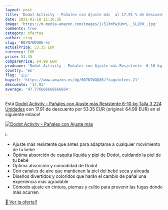 ```yaml
---
layout: post
title: 'Dodot Activity - Pañales con Ajuste más  al 17.91 % de descuento'
date: 2021-01-18 11:16:26
image: 'https://m.media-amazon.com/images/I/513mfwjUmrL._SL200_.jpg'
comments: true
category: ofertas
author: ring
slug: 'B07N7WQQ86-es'
actualPrice: 53.35 EUR
currency: EUR
price: 53.35
comparePrice: 64.99 EUR
prodname: 'Dodot Activity - Pañales con Ajuste más Resistente  6-10 kg  Talla 3  224 Unidades'
country: 'es'
flag: '🇪🇸'
buyurl: 'https://www.amazon.es/dp/B07N7WQQ86/?tag=tolees-21'
descuento: '17.91'
average: '47.776666666666664'
---
```


Está [Dodot Activity - Pañales con Ajuste más Resistente  6-10 kg  Talla 3  224 Unidades](https://www.amazon.es/dp/B07N7WQQ86/?tag=tolees-21) con 17.91 de descuento por 53.35 EUR (original: 64.99 EUR) en el siguiente enlace!

[![Dodot Activity - Pañales con Ajuste más ](https://m.media-amazon.com/images/I/513mfwjUmrL._SL200_.jpg)](https://www.amazon.es/dp/B07N7WQQ86/?tag=tolees-21)

ℹ️:

- Ajuste más resistente que antes para adaptarse a cualquier movimiento de tu bebé
- Óptima absorción de caquita líquida y pipí de Dodot, cuidando la piel de tu bebé
- Óptima absorción y comodidad de Dodot
- Con canales de aire que mantienen la piel del bebé seca y aireada
- Diseños divertidos y coloridos que harán el cambio de pañal una experiencia más agradable
- Cómodo ajuste en cintura, piernas y culito para prevenir las fugas donde más ocurren

[🛒 Ver la oferta!!](https://www.amazon.es/dp/B07N7WQQ86/?tag=tolees-21)
